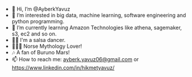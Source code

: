- 👋 Hi, I’m @AyberkYavuz
- 👀 I’m interested in big data, machine learning, software engineering and python programming.
- 🌱 I’m currently learning Amazon Technologies like athena, sagemaker, s3, ec2 and so on.
- 🕺🏻 I'm a salsa dancer.
- 🧝🏻‍♀️ Norse Mythology Lover!
- 🎶 A fan of Buruno Mars!
- 📫 How to reach me: ayberk.yavuz06@gmail.com or https://www.linkedin.com/in/hikmetyavuz/
